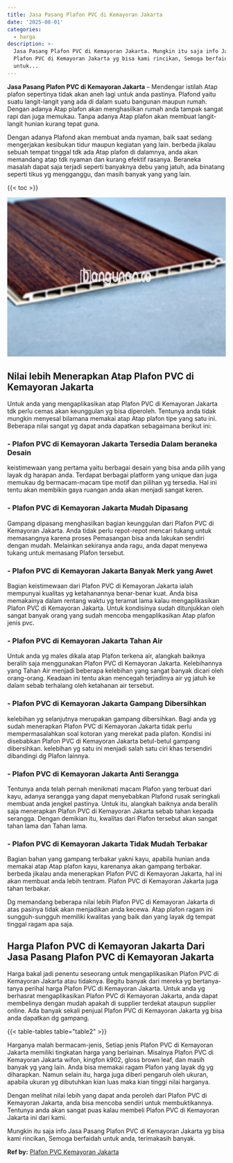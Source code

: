 ```yaml
---
title: Jasa Pasang Plafon PVC di Kemayoran Jakarta
date: '2025-08-01'
categories:
  - harga
description: >-
  Jasa Pasang Plafon PVC di Kemayoran Jakarta. Mungkin itu saja info Jasa Pasang
  Plafon PVC di Kemayoran Jakarta yg bisa kami rincikan, Semoga berfaidah
  untuk...
---
```


**Jasa Pasang Plafon PVC di Kemayoran Jakarta** – Mendengar istilah Atap plafon sepertinya tidak akan aneh lagi untuk anda pastinya. Plafond yaitu suatu langit-langit yang ada di dalam suatu bangunan maupun rumah. Dengan adanya Atap plafon akan menghasilkan rumah anda tampak sangat rapi dan juga memukau. Tanpa adanya Atap plafon akan membuat langit-langit hunian kurang tepat guna.

Dengan adanya Plafond akan membuat anda nyaman, baik saat sedang mengerjakan kesibukan tidur maupun kegiatan yang lain. berbeda jikalau sebuah tempat tinggal tdk ada Atap plafon di dalamnya, anda akan memandang atap tdk nyaman dan kurang efektif rasanya. Beraneka masalah dapat saja terjadi seperti banyaknya debu yang jatuh, ada binatang seperti tikus yg mengganggu, dan masih banyak yang yang lain.

{{< toc >}}

![Jasa Pasang Plafon PVC di Kemayoran Jakarta](/images/flafond-pvc-murah03.png)

## Nilai lebih Menerapkan Atap Plafon PVC di Kemayoran Jakarta

Untuk anda yang mengaplikasikan atap Plafon PVC di Kemayoran Jakarta tdk perlu cemas akan keunggulan yg bisa diperoleh. Tentunya anda tidak mungkin menyesal bilamana memakai atap Atap plafon tipe yang satu ini. Beberapa nilai sangat yg dapat anda dapatkan sebagaimana berikut ini:

### \- Plafon PVC di Kemayoran Jakarta Tersedia Dalam beraneka Desain

keistimewaan yang pertama yaitu berbagai desain yang bisa anda pilih yang layak dg harapan anda. Terdapat berbagai platform yang unique dan juga memukau dg bermacam-macam tipe motif dan pilihan yg tersedia. Hal ini tentu akan membikin gaya ruangan anda akan menjadi sangat keren.

### \- Plafon PVC di Kemayoran Jakarta Mudah Dipasang

Gampang dipasang menghasilkan bagian keunggulan dari Plafon PVC di Kemayoran Jakarta. Anda tidak perlu repot-repot mencari tukang untuk memasangnya karena proses Pemasangan bisa anda lakukan sendiri dengan mudah. Melainkan sekiranya anda ragu, anda dapat menyewa tukang untuk memasang Plafon tersebut.

### \- Plafon PVC di Kemayoran Jakarta Banyak Merk yang Awet

Bagian keistimewaan dari Plafon PVC di Kemayoran Jakarta ialah mempunyai kualitas yg ketahanannya benar-benar kuat. Anda bisa memakainya dalam rentang waktu yg teramat lama kalau mengaplikasikan Plafon PVC di Kemayoran Jakarta. Untuk kondisinya sudah ditunjukkan oleh sangat banyak orang yang sudah mencoba mengaplikasikan Atap plafon jenis pvc.

### \- Plafon PVC di Kemayoran Jakarta Tahan Air

Untuk anda yg males dikala atap Plafon terkena air, alangkah baiknya beralih saja menggunakan Plafon PVC di Kemayoran Jakarta. Kelebihannya yang Tahan Air menjadi beberapa kelebihan yang sangat banyak dicari oleh orang-orang. Keadaan ini tentu akan mencegah terjadinya air yg jatuh ke dalam sebab terhalang oleh ketahanan air tersebut.

### \- Plafon PVC di Kemayoran Jakarta Gampang Dibersihkan

kelebihan yg selanjutnya merupakan gampang dibersihkan. Bagi anda yg sudah menerapkan Plafon PVC di Kemayoran Jakarta tidak perlu mempermasalahkan soal kotoran yang merekat pada plafon. Kondisi ini disebabkan Plafon PVC di Kemayoran Jakarta betul-betul gampang dibersihkan. kelebihan yg satu ini menjadi salah satu ciri khas tersendiri dibandingi dg Plafon lainnya.

### \- Plafon PVC di Kemayoran Jakarta Anti Serangga

Tentunya anda telah pernah menikmati macam Plafon yang terbuat dari kayu, adanya serangga yang dapat menyebabkan Plafond rusak seringkali membuat anda jengkel pastinya. Untuk itu, alangkah baiknya anda beralih saja menerapkan Plafon PVC di Kemayoran Jakarta sebab tahan kepada serangga. Dengan demikian itu, kwalitas dari Plafon tersebut akan sangat tahan lama dan Tahan lama.

### \- Plafon PVC di Kemayoran Jakarta Tidak Mudah Terbakar

Bagian bahan yang gampang terbakar yakni kayu, apabila hunian anda memakai atap Atap plafon kayu, karenanya akan gampang terbakar. berbeda jikalau anda menerapkan Plafon PVC di Kemayoran Jakarta, hal ini akan membuat anda lebih tentram. Plafon PVC di Kemayoran Jakarta juga tahan terbakar.

Dg memandang beberapa nilai lebih Plafon PVC di Kemayoran Jakarta di atas pasinya tidak akan menjadikan anda kecewa. Atap plafon ragam ini sungguh-sungguh memiliki kwalitas yang baik dan yang layak dg tempat tinggal ragam apa saja.

## Harga Plafon PVC di Kemayoran Jakarta Dari Jasa Pasang Plafon PVC di Kemayoran Jakarta

Harga bakal jadi penentu seseorang untuk mengaplikasikan Plafon PVC di Kemayoran Jakarta atau tidaknya. Begitu banyak dari mereka yg bertanya-tanya perihal harga Plafon PVC di Kemayoran Jakarta. Untuk anda yg berhasrat mengaplikasikan Plafon PVC di Kemayoran Jakarta, anda dapat membelinya dengan mudah apakah di supplier terdekat ataupun supplier online. Ada banyak sekali penjual Plafon PVC di Kemayoran Jakarta yg bisa anda dapatkan dg gampang.

{{< table-tables table="table2" >}}

Harganya malah bermacam-jenis, Setiap jenis Plafon PVC di Kemayoran Jakarta memiliki tingkatan harga yang berlainan. Misalnya Plafon PVC di Kemayoran Jakarta wifon, kingfon k902, gloss brown leaf, dan masih banyak yg yang lain. Anda bisa memakai ragam Plafon yang layak dg yg diharapkan. Namun selain itu, harga juga diberi pengaruh oleh ukuran, apabila ukuran yg dibutuhkan kian luas maka kian tinggi nilai harganya.

Dengan melihat nilai lebih yang dapat anda peroleh dari Plafon PVC di Kemayoran Jakarta, anda bisa mencoba sendiri untuk membuktikannya. Tentunya anda akan sangat puas kalau membeli Plafon PVC di Kemayoran Jakarta ini dari kami.

Mungkin itu saja info Jasa Pasang Plafon PVC di Kemayoran Jakarta yg bisa kami rincikan, Semoga berfaidah untuk anda, terimakasih banyak.

**Ref by:** [Plafon PVC Kemayoran Jakarta](https://id.wikipedia.org/wiki/Plafon)
